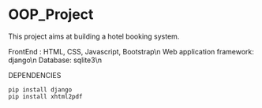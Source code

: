 # OOP_Project
This project aims at building a hotel booking system.

FrontEnd : HTML, CSS, Javascript, Bootstrap\n
Web application framework: django\n
Database: sqlite3\n

DEPENDENCIES

```
pip install django
pip install xhtml2pdf
```
